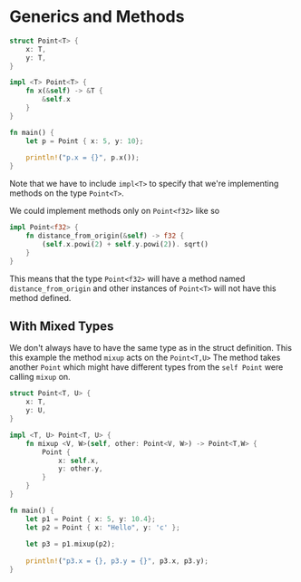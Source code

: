 # Generics and Methods
```rust
struct Point<T> {
	x: T,
	y: T,
}

impl <T> Point<T> {
	fn x(&self) -> &T {
		&self.x
	}
}

fn main() {
	let p = Point { x: 5, y: 10};
	
	println!("p.x = {}", p.x());
}
```
Note that we have to include `impl<T>` to specify that we're implementing methods on the type `Point<T>`. 

We could implement methods only on `Point<f32>` like so
```rust
impl Point<f32> {
	fn distance_from_origin(&self) -> f32 {
		(self.x.powi(2) + self.y.powi(2)). sqrt()
	}
}
```

This means that the type `Point<f32>` will have a method named `distance_from_origin` and other instances of `Point<T>` will not have this method defined.

## With Mixed Types
We don't always have to have the same type as in the struct definition. This this example the method `mixup` acts on the `Point<T,U>` The method takes another `Point` which might have different types from the `self Point` were calling `mixup` on.
```rust
struct Point<T, U> {
	x: T,
	y: U,
}

impl <T, U> Point<T, U> {
	fn mixup <V, W>(self, other: Point<V, W>) -> Point<T,W> {
		Point {
			x: self.x,
			y: other.y,
		}
	}
}

fn main() {
	let p1 = Point { x: 5, y: 10.4};
	let p2 = Point { x: "Hello", y: 'c' };
	
	let p3 = p1.mixup(p2);
	
	println!("p3.x = {}, p3.y = {}", p3.x, p3.y);
}
```